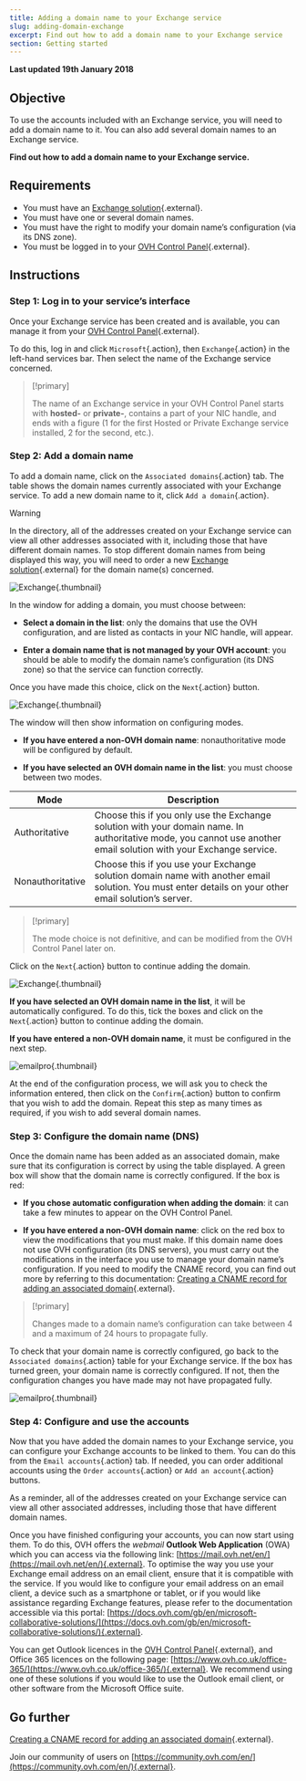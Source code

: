 ```yaml
---
title: Adding a domain name to your Exchange service
slug: adding-domain-exchange
excerpt: Find out how to add a domain name to your Exchange service
section: Getting started
---
```


**Last updated 19th January 2018**

## Objective

To use the accounts included with an Exchange service, you will need to add a domain name to it. You can also add several domain names to an Exchange service. 

**Find out how to add a domain name to your Exchange service.**

## Requirements

- You must have an [Exchange solution](https://www.ovh.co.uk/emails/){.external}.
- You must have one or several domain names.
- You must have the right to modify your domain name’s configuration (via its DNS zone).
- You must be logged in to your [OVH Control Panel](https://www.ovh.com/auth/?action=gotomanager){.external}.

## Instructions

### Step 1: Log in to your service’s interface

Once your Exchange service has been created and is available, you can manage it from your [OVH Control Panel](https://www.ovh.com/auth/?action=gotomanager){.external}.

To do this, log in and click `Microsoft`{.action}, then `Exchange`{.action} in the left-hand services bar. Then select the name of the Exchange service concerned.

> [!primary]
>
> The name of an Exchange service in your OVH Control Panel starts with **hosted-** or **private-**, contains a part of your NIC handle, and ends with a figure (1 for the first Hosted or Private Exchange service installed, 2 for the second, etc.).
>

### Step 2: Add a domain name

To add a domain name, click on the `Associated domains`{.action} tab. The table shows the domain names currently associated with your Exchange service. To add a new domain name to it, click `Add a domain`{.action}.

> [!warning]
>
> In the directory, all of the addresses created on your Exchange service can view all other addresses associated with it, including those that have different domain names. To stop different domain names from being displayed this way, you will need to order a new [Exchange solution](https://www.ovh.co.uk/emails/){.external} for the domain name(s) concerned.
>

![Exchange](images/add_domain_exchange_step1.png){.thumbnail}

In the window for adding a domain, you must choose between:

- **Select a domain in the list**: only the domains that use the OVH configuration, and are listed as contacts in your NIC handle, will appear.

- **Enter a domain name that is not managed by your OVH account**: you should be able to modify the domain name’s configuration (its DNS zone) so that the service can function correctly.

Once you have made this choice, click on the `Next`{.action} button.

![Exchange](images/add_domain_exchange_step2.png){.thumbnail}

The window will then show information on configuring modes.

- **If you have entered a non-OVH domain name**: nonauthoritative mode will be configured by default.

- **If you have selected an OVH domain name in the list**: you must choose between two modes.

|Mode|Description|
|---|---|
|Authoritative|Choose this if you only use the Exchange solution with your domain name. In authoritative mode, you cannot use another email solution with your Exchange service.|
|Nonauthoritative|Choose this if you use your Exchange solution domain name with another email solution. You must enter details on your other email solution’s server.|

> [!primary]
>
> The mode choice is not definitive, and can be modified from the OVH Control Panel later on.
>

Click on the `Next`{.action} button to continue adding the domain.

![Exchange](images/add_domain_exchange_step3.png){.thumbnail}

**If you have selected an OVH domain name in the list**, it will be automatically configured. To do this, tick the boxes and click on the `Next`{.action} button to continue adding the domain.

**If you have entered a non-OVH domain name**, it must be configured in the next step.

![emailpro](images/add_domain_exchange_step4.png){.thumbnail}

At the end of the configuration process, we will ask you to check the information entered, then click on the `Confirm`{.action} button to confirm that you wish to add the domain. Repeat this step as many times as required, if you wish to add several domain names.

### Step 3: Configure the domain name (DNS)

Once the domain name has been added as an associated domain, make sure that its configuration is correct by using the table displayed. A green box will show that the domain name is correctly configured. If the box is red:

- **If you chose automatic configuration when adding the domain**: it can take a few minutes to appear on the OVH Control Panel.

- **If you have entered a non-OVH domain name**: click on the red box to view the modifications that you must make. If this domain name does not use OVH configuration (its DNS servers), you must carry out the modifications in the interface you use to manage your domain name’s configuration. If you need to modify the CNAME record, you can find out more by referring to this documentation: [Creating a CNAME record for adding an associated domain](https://docs.ovh.com/gb/en/microsoft-collaborative-solutions/exchange_20132016_how_to_add_a_cname_record/){.external}.

> [!primary]
>
> Changes made to a domain name’s configuration can take between 4 and a maximum of 24 hours to propagate fully.
>

To check that your domain name is correctly configured, go back to the `Associated domains`{.action} table for your Exchange service. If the box has turned green, your domain name is correctly configured. If not, then the configuration changes you have made may not have propagated fully.

![emailpro](images/add_domain_exchange_step5.png){.thumbnail}

### Step 4: Configure and use the accounts

Now that you have added the domain names to your Exchange service, you can configure your Exchange accounts to be linked to them. You can do this from the `Email accounts`{.action} tab. If needed, you can order additional accounts using the `Order accounts`{.action} or `Add an account`{.action} buttons.

As a reminder, all of the addresses created on your Exchange service can view all other associated addresses, including those that have different domain names.

Once you have finished configuring your accounts, you can now start using them. To do this, OVH offers the *webmail* **Outlook Web Application** (OWA) which you can access via the following link: [https://mail.ovh.net/en/](https://mail.ovh.net/en/){.external}. To optimise the way you use your Exchange email address on an email client, ensure that it is compatible with the service. If you would like to configure your email address on an email client, a device such as a smartphone or tablet, or if you would like assistance regarding Exchange features, please refer to the documentation accessible via this portal: [https://docs.ovh.com/gb/en/microsoft-collaborative-solutions/](https://docs.ovh.com/gb/en/microsoft-collaborative-solutions/){.external}.

You can get Outlook licences in the [OVH Control Panel](https://www.ovh.com/auth/?action=gotomanager){.external}, and Office 365 licences on the following page: [https://www.ovh.co.uk/office-365/](https://www.ovh.co.uk/office-365/){.external}. We recommend using one of these solutions if you would like to use the Outlook email client, or other software from the Microsoft Office suite.

## Go further

[Creating a CNAME record for adding an associated domain](https://docs.ovh.com/gb/en/microsoft-collaborative-solutions/exchange_20132016_how_to_add_a_cname_record/){.external}.

Join our community of users on [https://community.ovh.com/en/](https://community.ovh.com/en/){.external}.